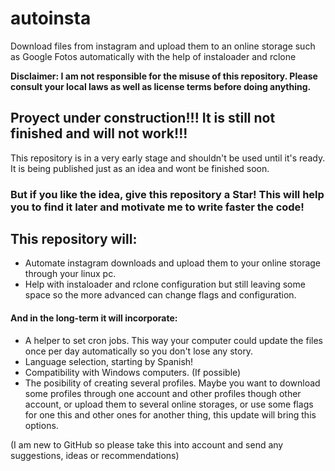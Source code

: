 # autoinsta
Download files from instagram and upload them to an online storage such as Google Fotos automatically with the help of instaloader and rclone

**Disclaimer: I am not responsible for the misuse of this repository. Please consult your local laws as well as license terms before doing anything.**

## Proyect under construction!!! It is still not finished and will not work!!!
This repository is in a very early stage and shouldn't be used until it's ready.
It is being published just as an idea and wont be finished soon.
### But if you like the idea, give this repository a Star! This will help you to find it later and motivate me to write faster the code!

## This repository will:
- Automate instagram downloads and upload them to your online storage through your linux pc.
- Help with instaloader and rclone configuration but still leaving some space so the more advanced can change flags and configuration.

#### And in the long-term it will incorporate:
- A helper to set cron jobs. This way your computer could update the files once per day automatically so you don't lose any story.
- Language selection, starting by Spanish!
- Compatibility with Windows computers. (If possible)
- The posibility of creating several profiles. Maybe you want to download some profiles through one account and other profiles though other account, or upload them to several online storages, or use some flags for one this and other ones for another thing, this update will bring this options.

(I am new to GitHub so please take this into account and send any suggestions, ideas or recommendations)